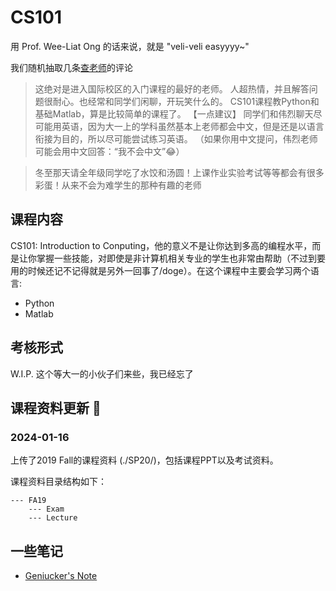 # CS101


用 Prof. Wee-Liat Ong 的话来说，就是 "veli-veli easyyyy~"

我们随机抽取几条[查老师](https://chalaoshi.de/t/6299/)的评论

> 这绝对是进入国际校区的入门课程的最好的老师。
> 人超热情，并且解答问题很耐心。也经常和同学们闲聊，开玩笑什么的。
> CS101课程教Python和基础Matlab，算是比较简单的课程了。
> 【一点建议】
> 同学们和伟烈聊天尽可能用英语，因为大一上的学科虽然基本上老师都会中文，但是还是以语言衔接为目的，所以尽可能尝试练习英语。
> （如果你用中文提问，伟烈老师可能会用中文回答：“我不会中文”😂）

> 冬至那天请全年级同学吃了水饺和汤圆！上课作业实验考试等等都会有很多彩蛋！从来不会为难学生的那种有趣的老师

## 课程内容
CS101: Introduction to Conputing，他的意义不是让你达到多高的编程水平，而是让你掌握一些技能，对即使是非计算机相关专业的学生也非常由帮助（不过到要用的时候还记不记得就是另外一回事了/doge）。在这个课程中主要会学习两个语言:

- Python
- Matlab

## 考核形式
W.I.P. 这个等大一的小伙子们来些，我已经忘了

## 课程资料更新 📢

### 2024-01-16
上传了2019 Fall的课程资料 (./SP20/)，包括课程PPT以及考试资料。

课程资料目录结构如下：
```
--- FA19
    --- Exam
    --- Lecture
```

## 一些笔记
- [Geniucker's Note](https://github.com/geniucker-dev/notes/tree/main/Archive/CS%20101)
